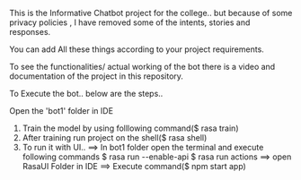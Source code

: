 This is the Informative Chatbot project for the college..
but because of some privacy policies , I have removed some of the intents, stories and responses.

You can add All these things according to your project requirements.

To see the functionalities/ actual working of the bot there is a video and documentation of the project in this repository.

To Execute the bot.. below are the steps..

Open the 'bot1' folder in IDE 
1. Train the model by using folllowing command($ rasa train)
2. After training run project on the shell($ rasa shell)
3. To run it with UI..
     ==> In bot1 folder open the terminal and execute following commands
             $ rasa run --enable-api
             $ rasa run actions
     ==> open RasaUI Folder in IDE
     ==> Execute command($ npm start app)
